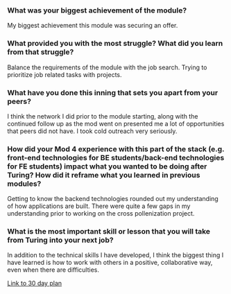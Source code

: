 

### What was your biggest achievement of the module?

My biggest achievement this module was securing an offer. 

### What provided you with the most struggle? What did you learn from that struggle?

Balance the requirements of the module with the job search. Trying to prioritize job related tasks with projects. 

### What have you done this inning that sets you apart from your peers?

I think the network I did prior to the module starting, along with the continued follow up as the mod went on presented me a lot of opportunities that peers did not have. I took cold outreach very seriously.

### How did your Mod 4 experience with this part of the stack (e.g. front-end technologies for BE students/back-end technologies for FE students) impact what you wanted to be doing after Turing? How did it reframe what you learned in previous modules?

Getting to know the backend technologies rounded out my understanding of how applications are built. There were quite a few gaps in my understanding prior to working on the cross pollenization project.

### What is the most important skill or lesson that you will take from Turing into your next job?

In addition to the technical skills I have developed, I think the biggest thing I have learned is how to work with others in a positive, collaborative way, even when there are difficulties. 

[Link to 30 day plan](https://gist.github.com/JesseMcBrennan/15542f44c3e95962a331633455ba612b)
